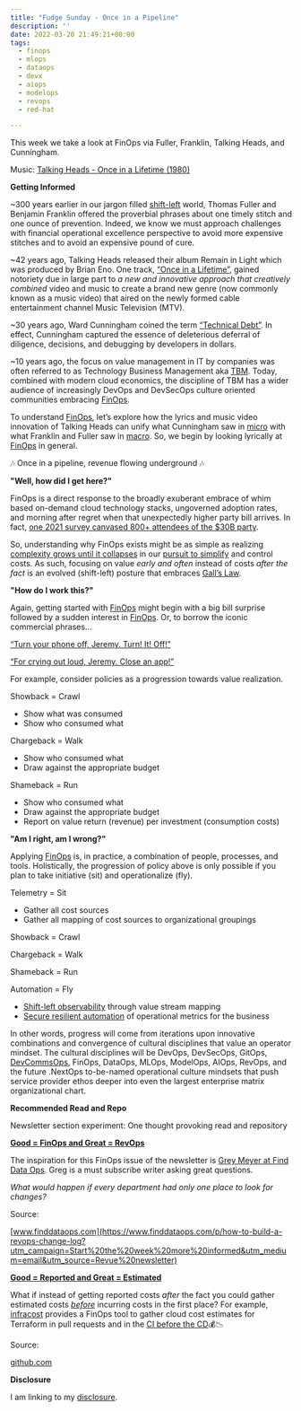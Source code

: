 ```yaml
---
title: "Fudge Sunday - Once in a Pipeline"
description: ''
date: 2022-03-20 21:49:21+00:00
tags:
  - finops
  - mlops
  - dataops
  - devx
  - aiops
  - modelops
  - revops
  - red-hat

---
```


This week we take a look at FinOps via Fuller, Franklin, Talking Heads, and Cunningham.


Music: [Talking Heads - Once in a Lifetime (1980)](https://www.youtube.com/watch?v=5IsSpAOD6K8)

 **Getting Informed**

~300 years earlier in our jargon filled [shift-left](https://en.wikipedia.org/wiki/Shift-left_testing?utm_campaign=Start%20the%20week%20more%20informed&utm_medium=email&utm_source=Revue%20newsletter) world, Thomas Fuller and Benjamin Franklin offered the proverbial phrases about one timely stitch and one ounce of prevention. Indeed, we know we must approach challenges with financial operational excellence perspective to avoid more expensive stitches and to avoid an expensive pound of cure.

~42 years ago, Talking Heads released their album Remain in Light which was produced by Brian Eno. One track, [“Once in a Lifetime”](https://www.youtube.com/watch?utm_campaign=Start%20the%20week%20more%20informed&utm_medium=email&utm_source=Revue%20newsletter&v=5IsSpAOD6K8), gained notoriety due in large part to *a new and innovative approach that creatively combined* video and music to create a brand new genre (now commonly known as a music video) that aired on the newly formed cable entertainment channel Music Television (MTV).

~30 years ago, Ward Cunningham coined the term [“Technical Debt”](https://wiki.c2.com/?TechnicalDebt&utm_campaign=Start%20the%20week%20more%20informed&utm_medium=email&utm_source=Revue%20newsletter). In effect, Cunningham captured the essence of deleterious deferral of diligence, decisions, and debugging by developers in dollars.

~10 years ago, the focus on value management in IT by companies was often referred to as Technology Business Management aka [TBM](https://www.tbmcouncil.org/learn-tbm/what-is-tbm/?utm_campaign=Start%20the%20week%20more%20informed&utm_medium=email&utm_source=Revue%20newsletter). Today, combined with modern cloud economics, the discipline of TBM has a wider audience of increasingly DevOps and DevSecOps culture oriented communities embracing [FinOps](https://www.finops.org?utm_campaign=Start%20the%20week%20more%20informed&utm_medium=email&utm_source=Revue%20newsletter).

To understand [FinOps](https://www.finops.org?utm_campaign=Start%20the%20week%20more%20informed&utm_medium=email&utm_source=Revue%20newsletter), let’s explore how the lyrics and music video innovation of Talking Heads can unify what Cunningham saw in [micro](https://devopedia.org/shift-left?utm_campaign=Start%20the%20week%20more%20informed&utm_medium=email&utm_source=Revue%20newsletter) with what Franklin and Fuller saw in [macro](https://www.finops.org/introduction/what-is-finops/?utm_campaign=Start%20the%20week%20more%20informed&utm_medium=email&utm_source=Revue%20newsletter). So, we begin by looking lyrically at [FinOps](https://www.finops.org?utm_campaign=Start%20the%20week%20more%20informed&utm_medium=email&utm_source=Revue%20newsletter) in general.

🎶 Once in a pipeline, revenue flowing underground 🎶

 **"Well, how did I get here?"**

FinOps is a direct response to the broadly exuberant embrace of whim based on-demand cloud technology stacks, ungoverned adoption rates, and morning after regret when that unexpectedly higher party bill arrives. In fact, [one 2021 survey canvased 800+ attendees of the $30B party](https://data.finops.org?utm_campaign=Start%20the%20week%20more%20informed&utm_medium=email&utm_source=Revue%20newsletter).

So, understanding why FinOps exists might be as simple as realizing [complexity grows until it collapses](https://www.michaelnygard.com/blog/2020/09/complexity-collapse/?utm_campaign=Start%20the%20week%20more%20informed&utm_medium=email&utm_source=Revue%20newsletter) in our [pursuit to simplify](https://www.ufried.com/blog/simplify_intro/?utm_campaign=Start%20the%20week%20more%20informed&utm_medium=email&utm_source=Revue%20newsletter) and control costs. As such, focusing on value *early and often* instead of costs *after the fact* is an evolved (shift-left) posture that embraces [Gall’s Law](https://matt-rickard.com/galls-law/?utm_campaign=Start%20the%20week%20more%20informed&utm_medium=email&utm_source=Revue%20newsletter).

 **"How do I work this?"**

Again, getting started with [FinOps](https://www.finops.org?utm_campaign=Start%20the%20week%20more%20informed&utm_medium=email&utm_source=Revue%20newsletter) might begin with a big bill surprise followed by a sudden interest in [FinOps](https://www.finops.org?utm_campaign=Start%20the%20week%20more%20informed&utm_medium=email&utm_source=Revue%20newsletter). Or, to borrow the iconic commercial phrases…

[“Turn your phone off, Jeremy. Turn! It! Off!”](https://www.youtube.com/watch?utm_campaign=Start%20the%20week%20more%20informed&utm_medium=email&utm_source=Revue%20newsletter&v=5CPKlidk9uQ)

[“For crying out loud, Jeremy. Close an app!”](https://www.youtube.com/watch?utm_campaign=Start%20the%20week%20more%20informed&utm_medium=email&utm_source=Revue%20newsletter&v=5CPKlidk9uQ)

For example, consider policies as a progression towards value realization.

Showback = Crawl

* Show what was consumed
* Show who consumed what

Chargeback = Walk

* Show who consumed what
* Draw against the appropriate budget

Shameback = Run

* Show who consumed what
* Draw against the appropriate budget
* Report on value return (revenue) per investment (consumption costs)

 **"Am I right, am I wrong?"**

Applying [FinOps](https://www.finops.org?utm_campaign=Start%20the%20week%20more%20informed&utm_medium=email&utm_source=Revue%20newsletter) is, in practice, a combination of people, processes, and tools. Holistically, the progression of policy above is only possible if you plan to take initiative (sit) and operationalize (fly).

Telemetry = Sit

* Gather all cost sources
* Gather all mapping of cost sources to organizational groupings

Showback = Crawl

Chargeback = Walk

Shameback = Run

Automation = Fly

* [Shift-left observability](https://devopedia.org/shift-left?utm_campaign=Start%20the%20week%20more%20informed&utm_medium=email&utm_source=Revue%20newsletter) through value stream mapping
* [Secure resilient automation](https://www.redhat.com/en/topics/devops/what-is-devsecops?utm_campaign=Start%20the%20week%20more%20informed&utm_medium=email&utm_source=Revue%20newsletter) of operational metrics for the business

In other words, progress will come from iterations upon innovative combinations and convergence of cultural disciplines that value an operator mindset. The cultural disciplines will be DevOps, DevSecOps, GitOps, [DevCommsOps](https://sunday.fudge.org/issues/fudge-sunday-cloud-in-public-devcommsops-805563?utm_campaign=Start%20the%20week%20more%20informed&utm_medium=email&utm_source=Revue%20newsletter), FinOps, DataOps, MLOps, ModelOps, AIOps, RevOps, and the future .NextOps to-be-named operational culture mindsets that push service provider ethos deeper into even the largest enterprise matrix organizational chart.

 **Recommended Read and Repo**

Newsletter section experiment: One thought provoking read and repository

**[Good = FinOps and Great = RevOps](https://www.finddataops.com/p/how-to-build-a-revops-change-log?utm_campaign=Start%20the%20week%20more%20informed&utm_medium=email&utm_source=Revue%20newsletter)**

The inspiration for this FinOps issue of the newsletter is [Grey Meyer at Find Data Ops](https://www.finddataops.com/p/how-to-build-a-revops-change-log?utm_campaign=Start%20the%20week%20more%20informed&utm_medium=email&utm_source=Revue%20newsletter). Greg is a must subscribe writer asking great questions.

*What would happen if every department had only one place to look for changes?*

Source:

[www.finddataops.com](https://www.finddataops.com/p/how-to-build-a-revops-change-log?utm_campaign=Start%20the%20week%20more%20informed&utm_medium=email&utm_source=Revue%20newsletter)

**[Good = Reported and Great = Estimated](https://github.com/infracost/infracost?utm_campaign=Start%20the%20week%20more%20informed&utm_medium=email&utm_source=Revue%20newsletter)**

What if instead of getting reported costs *after* the fact you could gather estimated costs *[before](https://twitter.com/search?f=live&q=%22https%3A%2F%2Fgithub.com%2Finfracost%2Finfracost%22%20min_faves%3A10&src=typed_query&utm_campaign=Start%20the%20week%20more%20informed&utm_medium=email&utm_source=Revue%20newsletter)* incurring costs in the first place? For example, [infracost](https://github.com/infracost/infracost?utm_campaign=Start%20the%20week%20more%20informed&utm_medium=email&utm_source=Revue%20newsletter) provides a FinOps tool to gather cloud cost estimates for Terraform in pull requests and in the [CI before the CD](https://www.infracost.io/blog/native-cost-policies/?utm_campaign=Start%20the%20week%20more%20informed&utm_medium=email&utm_source=Revue%20newsletter)💰📉

Source:

[github.com](https://github.com/infracost/infracost?utm_campaign=Start%20the%20week%20more%20informed&utm_medium=email&utm_source=Revue%20newsletter)

 **Disclosure**

I am linking to my [disclosure](https://jaycuthrell.com/disclosure/?utm_campaign=sunday.fudge.org&utm_medium=email&utm_source=Revue%20newsletter).

